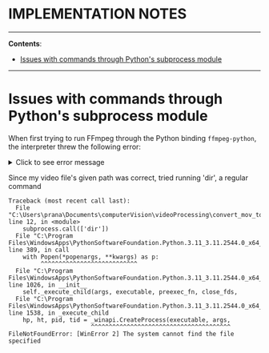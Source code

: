 <h1>IMPLEMENTATION NOTES</h1>

---

**Contents**:

- [Issues with commands through Python's subprocess module](#issues-with-commands-through-pythons-subprocess-module)

---

# Issues with commands through Python's subprocess module
When first trying to run FFmpeg through the Python binding `ffmpeg-python`, the interpreter threw the following error:

<details>
<summary>Click to see error message</summary>

<verbatim>
Traceback (most recent call last):
  File "C:\Users\prana\Documents\computerVision\videoProcessing\convert_from_mov_to_mp4.py", line 12, in <module>
    ffmpeg.input(inputFile).output(name + '.mp4').run()
  File "C:\Users\prana\AppData\Local\Packages\PythonSoftwareFoundation.Python.3.11_qbz5n2kfra8p0\LocalCache\local-packages\Python311\site-packages\ffmpeg\_run.py", line 313, in run
    process = run_async(
              ^^^^^^^^^^
  File "C:\Users\prana\AppData\Local\Packages\PythonSoftwareFoundation.Python.3.11_qbz5n2kfra8p0\LocalCache\local-packages\Python311\site-packages\ffmpeg\_run.py", line 284, in run_async
    return subprocess.Popen(
           ^^^^^^^^^^^^^^^^^
  File "C:\Program Files\WindowsApps\PythonSoftwareFoundation.Python.3.11_3.11.2544.0_x64__qbz5n2kfra8p0\Lib\subprocess.py", line 1026, in __init__
    self._execute_child(args, executable, preexec_fn, close_fds,
  File "C:\Program Files\WindowsApps\PythonSoftwareFoundation.Python.3.11_3.11.2544.0_x64__qbz5n2kfra8p0\Lib\subprocess.py", line 1538, in _execute_child
    hp, ht, pid, tid = _winapi.CreateProcess(executable, args,
                       ^^^^^^^^^^^^^^^^^^^^^^^^^^^^^^^^^^^^^^^
FileNotFoundError: [WinError 2] The system cannot find the file specified
</verbatim>

</details>

Since my video file's given path was correct, tried running 'dir', a regular command

```
Traceback (most recent call last):
  File "C:\Users\prana\Documents\computerVision\videoProcessing\convert_mov_to_mp4.py", line 12, in <module>
    subprocess.call(['dir'])
  File "C:\Program Files\WindowsApps\PythonSoftwareFoundation.Python.3.11_3.11.2544.0_x64__qbz5n2kfra8p0\Lib\subprocess.py", line 389, in call
    with Popen(*popenargs, **kwargs) as p:
         ^^^^^^^^^^^^^^^^^^^^^^^^^^^
  File "C:\Program Files\WindowsApps\PythonSoftwareFoundation.Python.3.11_3.11.2544.0_x64__qbz5n2kfra8p0\Lib\subprocess.py", line 1026, in __init__
    self._execute_child(args, executable, preexec_fn, close_fds,
  File "C:\Program Files\WindowsApps\PythonSoftwareFoundation.Python.3.11_3.11.2544.0_x64__qbz5n2kfra8p0\Lib\subprocess.py", line 1538, in _execute_child
    hp, ht, pid, tid = _winapi.CreateProcess(executable, args,
                       ^^^^^^^^^^^^^^^^^^^^^^^^^^^^^^^^^^^^^^^
FileNotFoundError: [WinError 2] The system cannot find the file specified
```